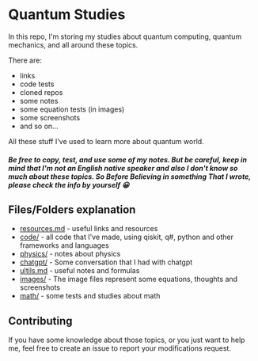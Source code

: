 # Quantum Studies

In this repo, I'm storing my studies about quantum computing, quantum mechanics, and all around these topics.


There are:

* links
* code tests
* cloned repos
* some notes
* some equation tests (in images)
* some screenshots
* and so on...

All these stuff I've used to learn more about quantum world.


##### *Be free to copy, test, and use some of my notes. But be careful, keep in mind that I'm not an English native speaker and also I don't know so much about these topics. So Before Believing in something That I wrote, please check the info by yourself 😀*


## Files/Folders explanation

* [resources.md](./resources.md) - useful links and resources
* [code/](./code/) - all code that I've made, using qiskit, q#, python and other frameworks and languages
* [physics/](./physics/) - notes about physics
* [chatgpt/](./chatgpt/) - Some conversation that I had with chatgpt
* [ultils.md](./utils.md) - useful notes and formulas
* [images/](./images/) - The image files represent some equations, thoughts and screenshots
* [math/](./math/) - some tests and studies about math


## Contributing

If you have some knowledge about those topics, or you just want to help me, feel free to create an issue to report your modifications request.
